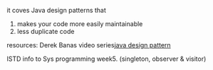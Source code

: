 it coves Java design patterns that 

1. makes your code more easily maintainable
2. less duplicate code

resources:
Derek Banas video series[java design pattern](https://www.youtube.com/playlist?list=PLF206E906175C7E07)

ISTD info to Sys programming week5. (singleton, observer & visitor)